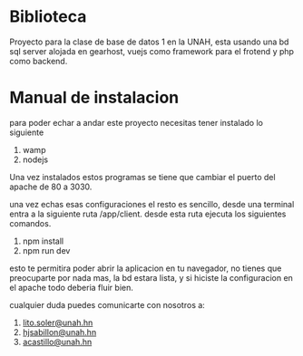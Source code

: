 # Biblioteca
Proyecto para la clase de base de datos 1 en la UNAH, esta usando una bd sql server alojada en gearhost, vuejs como framework para el frotend y php como backend.

# Manual de instalacion

para poder echar a andar este proyecto necesitas tener instalado lo siguiente

1. wamp
2. nodejs

Una vez instalados estos programas se tiene que cambiar el puerto del apache de 80 a 3030.

una vez echas esas configuraciones el resto es sencillo, desde una terminal entra a la siguiente ruta /app/client. desde esta ruta ejecuta los siguientes comandos.

1. npm install
2. npm run dev

esto te permitira poder abrir la aplicacion en tu navegador, no tienes que preocuparte por nada mas, la bd estara lista, y si hiciste la configuracion en el apache todo deberia fluir bien.

cualquier duda puedes comunicarte con nosotros a:
1. lito.soler@unah.hn
2. hjsabillon@unah.hn
3. acastillo@unah.hn

